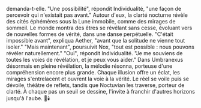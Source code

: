 demanda-t-elle.
"Une possibilité", répondit Individualité, "une façon de percevoir qui n'existait pas avant."
Autour d'eux, la clarté nocturne révèle des cités éphémères sous la Lune immobile, comme des mirages de sommeil.
Le monde montra des êtres se révélant sans cesse, évoluant vers de nouvelles formes de vérité, dans une danse perpétuelle.
"C'était impossible avant", expliqua Aether, "avant que la solitude ne vienne tout isoler."
"Mais maintenant", poursuivit Nox, "tout est possible : nous pouvons révéler naturellement."
"Oui", répondit Individualité. "Je me souviens de toutes les voies de révélation, et je peux vous aider."
Dans Umbranexus désormais en pleine révélation, la mélodie résonna, porteuse d'une compréhension encore plus grande.
Chaque illusion offre un éclat, les mirages s'entrelacent et ouvrent la voie à la vérité.
Le réel se voile puis se dévoile, théâtre de reflets, tandis que Noctuvian les traverse, porteur de clarté.
À chaque pas un seuil se dessine, l'invite à franchir d'autres horizons jusqu'à l'aube.
🌌🕯️
